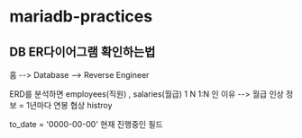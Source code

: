# mariadb-practices

##  DB ER다이어그램 확인하는법
홈 --> Database --> Reverse Engineer

ERD를 분석하면
employees(직원) , salaries(월급)
      1                     N
1:N 인 이유 --> 월급 인상 정보 = 1년마다 연봉 협상 histroy

to_date = '0000-00-00' 현재 진행중인 필드
